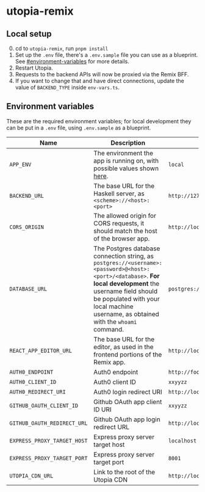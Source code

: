 # utopia-remix

## Local setup

0. cd to `utopia-remix`, run `pnpm install`
1. Set up the `.env` file, there's a `.env.sample` file you can use as a blueprint. See [#environment-variables]([#environment-variables]) for more details.
2. Restart Utopia.
3. Requests to the backend APIs will now be proxied via the Remix BFF.
4. If you want to change that and have direct connections, update the value of `BACKEND_TYPE` inside `env-vars.ts`.

## Environment variables

These are the required environment variables; for local development they can be put in a `.env` file, using `.env.sample` as a blueprint.

| Name                        | Description                                                                                                                                                                                                                                        | Example                                                 |
| --------------------------- | -------------------------------------------------------------------------------------------------------------------------------------------------------------------------------------------------------------------------------------------------- | ------------------------------------------------------- |
| `APP_ENV`                   | The environment the app is running on, with possible values shown [here](https://github.com/concrete-utopia/utopia/blob/e881cbf330e2ab68f8ea45f5afdbe8ed2c59ebca/utopia-remix/app/env.server.ts#L4).                                               | `local`                                                 |
| `BACKEND_URL`               | The base URL for the Haskell server, as `<scheme>://<host>:<port>`                                                                                                                                                                                 | `http://127.0.0.1:8001`                                 |
| `CORS_ORIGIN`               | The allowed origin for CORS requests, it should match the host of the browser app.                                                                                                                                                                 | `http://localhost:8000`                                 |
| `DATABASE_URL`              | The Postgres database connection string, as `postgres://<username>:<password>@<host>:<port>/<database>`. **For local development** the username field should be populated with your local machine username, as obtained with the `whoami` command. | `postgres://johndoe:postgres@localhost:5432/utopia`     |
| `REACT_APP_EDITOR_URL`      | The base URL for the editor, as used in the frontend portions of the Remix app.                                                                                                                                                                    | `http://localhost:8000`                                 |
| `AUTH0_ENDPOINT`            | Auth0 endpoint                                                                                                                                                                                                                                     | `http://foo.bar.auth0.com`                              |
| `AUTH0_CLIENT_ID`           | Auth0 client ID                                                                                                                                                                                                                                    | `xxyyzz`                                                |
| `AUTH0_REDIRECT_URI`        | Auth0 login redirect URI                                                                                                                                                                                                                           | `http://localhost:8002/authenticate`                    |
| `GITHUB_OAUTH_CLIENT_ID`    | Github OAuth app client ID URI                                                                                                                                                                                                                     | `xxyyzz`                                                |
| `GITHUB_OAUTH_REDIRECT_URL` | Github OAuth app login redirect URL                                                                                                                                                                                                                | `http://localhost:8002/v1/github/authentication/finish` |
| `EXPRESS_PROXY_TARGET_HOST` | Express proxy server target host                                                                                                                                                                                                                   | `localhost`                                             |
| `EXPRESS_PROXY_TARGET_PORT` | Express proxy server target port                                                                                                                                                                                                                   | `8001`                                                  |
| `UTOPIA_CDN_URL`            | Link to the root of the Utopia CDN                                                                                                                                                                                                                 | `http://localhost:8000`                                 |
